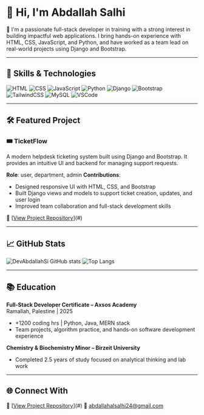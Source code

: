 # 👋 Hi, I'm Abdallah Salhi

🎯 I'm a passionate full-stack developer in training with a strong interest in building impactful web applications. I bring hands-on experience with HTML, CSS, JavaScript, and Python, and have worked as a team lead on real-world projects using Django and Bootstrap.

---

## 🚀 Skills & Technologies

![HTML](https://img.shields.io/badge/HTML5-E34F26?style=for-the-badge&logo=html5&logoColor=white)
![CSS](https://img.shields.io/badge/CSS3-1572B6?style=for-the-badge&logo=css3&logoColor=white)
![JavaScript](https://img.shields.io/badge/JavaScript-F7DF1E?style=for-the-badge&logo=javascript&logoColor=black)
![Python](https://img.shields.io/badge/Python-3670A0?style=for-the-badge&logo=python&logoColor=white)
![Django](https://img.shields.io/badge/Django-092E20?style=for-the-badge&logo=django&logoColor=white)
![Bootstrap](https://img.shields.io/badge/Bootstrap-563D7C?style=for-the-badge&logo=bootstrap&logoColor=white)
![TailwindCSS](https://img.shields.io/badge/TailwindCSS-06B6D4?style=for-the-badge&logo=tailwindcss&logoColor=white)
![MySQL](https://img.shields.io/badge/MySQL-4479A1?style=for-the-badge&logo=mysql&logoColor=white)
![VSCode](https://img.shields.io/badge/VSCode-007ACC?style=for-the-badge&logo=visual-studio-code&logoColor=white)

---

## 🛠️ Featured Project

### 🎟️ TicketFlow
A modern helpdesk ticketing system built using Django and Bootstrap. It provides an intuitive UI and backend for managing support requests.

**Role**: user, department, admin
**Contributions**:
- Designed responsive UI with HTML, CSS, and Bootstrap  
- Built Django views and models to support ticket creation, updates, and user login  
- Improved team collaboration and full-stack development skills

🔗 [[View Project Repository](https://github.com/DevAbdallahSi/Python-Project)](#)

---

## 📈 GitHub Stats

![DevAbdallahSi GitHub stats](https://github-readme-stats.vercel.app/api?username=your-github-username&show_icons=true&theme=tokyonight)
![Top Langs](https://github-readme-stats.vercel.app/api/top-langs/?username=your-github-username&layout=compact&theme=tokyonight)

---

## 📚 Education

**Full-Stack Developer Certificate – Axsos Academy**  
Ramallah, Palestine | 2025  
- +1200 coding hrs | Python, Java, MERN stack  
- Team projects, algorithm practice, and hands-on software development experience

**Chemistry & Biochemistry Minor – Birzeit University**  
- Completed 2.5 years of study focused on analytical thinking and lab work

---

## 🌐 Connect With
🔗 [[View Project Repository]((https://www.linkedin.com/in/abdallah-salhi-142546291/))](#)
🔗 abdallahalsalhi24@gmail.com


